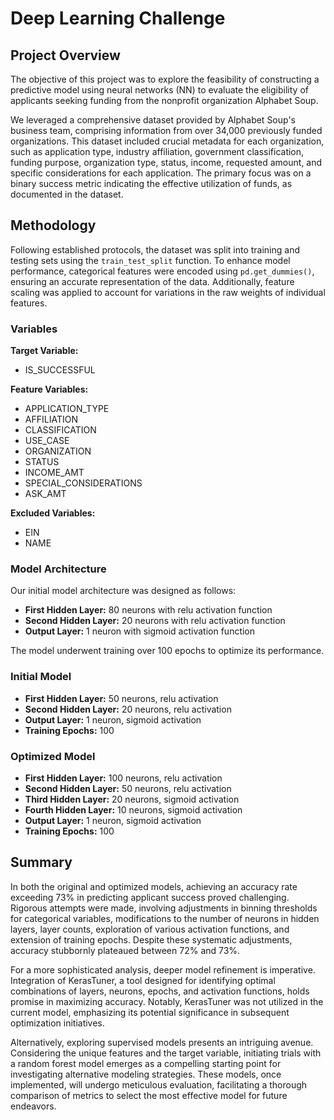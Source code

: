 # Deep Learning Challenge

## Project Overview

The objective of this project was to explore the feasibility of constructing a predictive model using neural networks (NN) to evaluate the eligibility of applicants seeking funding from the nonprofit organization Alphabet Soup.

We leveraged a comprehensive dataset provided by Alphabet Soup's business team, comprising information from over 34,000 previously funded organizations. This dataset included crucial metadata for each organization, such as application type, industry affiliation, government classification, funding purpose, organization type, status, income, requested amount, and specific considerations for each application. The primary focus was on a binary success metric indicating the effective utilization of funds, as documented in the dataset.

## Methodology

Following established protocols, the dataset was split into training and testing sets using the `train_test_split` function. To enhance model performance, categorical features were encoded using `pd.get_dummies()`, ensuring an accurate representation of the data. Additionally, feature scaling was applied to account for variations in the raw weights of individual features.

### Variables

**Target Variable:**
- IS_SUCCESSFUL

**Feature Variables:**
- APPLICATION_TYPE
- AFFILIATION
- CLASSIFICATION
- USE_CASE
- ORGANIZATION
- STATUS
- INCOME_AMT
- SPECIAL_CONSIDERATIONS
- ASK_AMT

**Excluded Variables:**
- EIN
- NAME

### Model Architecture

Our initial model architecture was designed as follows:

- **First Hidden Layer:** 80 neurons with relu activation function
- **Second Hidden Layer:** 20 neurons with relu activation function
- **Output Layer:** 1 neuron with sigmoid activation function

The model underwent training over 100 epochs to optimize its performance.

### Initial Model

- **First Hidden Layer:** 50 neurons, relu activation
- **Second Hidden Layer:** 20 neurons, relu activation
- **Output Layer:** 1 neuron, sigmoid activation
- **Training Epochs:** 100

### Optimized Model

- **First Hidden Layer:** 100 neurons, relu activation
- **Second Hidden Layer:** 50 neurons, relu activation
- **Third Hidden Layer:** 20 neurons, sigmoid activation
- **Fourth Hidden Layer:** 10 neurons, sigmoid activation
- **Output Layer:** 1 neuron, sigmoid activation
- **Training Epochs:** 100

## Summary

In both the original and optimized models, achieving an accuracy rate exceeding 73% in predicting applicant success proved challenging. Rigorous attempts were made, involving adjustments in binning thresholds for categorical variables, modifications to the number of neurons in hidden layers, layer counts, exploration of various activation functions, and extension of training epochs. Despite these systematic adjustments, accuracy stubbornly plateaued between 72% and 73%.

For a more sophisticated analysis, deeper model refinement is imperative. Integration of KerasTuner, a tool designed for identifying optimal combinations of layers, neurons, epochs, and activation functions, holds promise in maximizing accuracy. Notably, KerasTuner was not utilized in the current model, emphasizing its potential significance in subsequent optimization initiatives.

Alternatively, exploring supervised models presents an intriguing avenue. Considering the unique features and the target variable, initiating trials with a random forest model emerges as a compelling starting point for investigating alternative modeling strategies. These models, once implemented, will undergo meticulous evaluation, facilitating a thorough comparison of metrics to select the most effective model for future endeavors.
